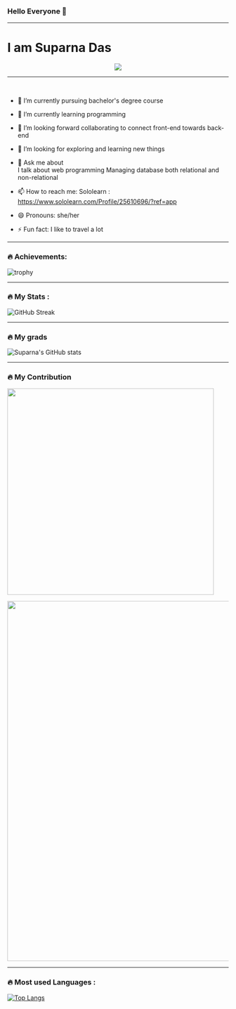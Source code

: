 ### Hello Everyone 👋

---
<h1>
I am Suparna Das

</h1>



<!--
![](https://github.com/Suparna-Das-github/https://media.giphy.com/media/13eh2bceeTFZO8/giphy.gif.gif)

<img src="https://media.giphy.com/media/13eh2bceeTFZO8/giphy.gif" width="300"/>

-->

<div id="header" align="center">
  

<img src="https://media.giphy.com/media/137EaR4vAOCn1S/giphy.gif">
</div>

---
<br />

<p style="background-color: #00000">

- 🔭 I’m currently pursuing bachelor's degree course

- 🌱 I’m currently learning programming 

- 👯 I’m looking forward collaborating to connect front-end towards back-end

- 🤔 I’m looking for exploring and learning new things

- 💬 Ask me about 
     <br/>
     I talk about web programming 
     Managing database both relational and non-relational

- 📫 How to reach me: 
            Sololearn : https://www.sololearn.com/Profile/25610696/?ref=app

- 😄 Pronouns: she/her

- ⚡ Fun fact: I like to travel a lot


</p>




---

### :fire: Achievements:

![trophy](https://github-profile-trophy.vercel.app/?username=Suparna-Das-github&theme=tokyonight&show_icons=true)

---
### :fire: My Stats :

![GitHub Streak](https://github-readme-streak-stats.herokuapp.com?user=Suparna-Das-github&theme=cobalt&date_format=j%20M%5B%20Y%5D&background=000000&border=7536B2&stroke=9243DD&ring=89502D&fire=FF9554&currStreakNum=D280FF&sideNums=BC52FF&currStreakLabel=64EAE2&sideLabels=48A8A2&dates=A42EE5)



---
### :fire: My grads
![Suparna's GitHub stats](https://github-readme-stats.vercel.app/api?username=Suparna-Das-github&border=7534B2&&background=00000&theme=tokyonight&show_icons=true)


---
### :fire: My Contribution

<p>
    <a href="https://github.com/Suparna-Das-github"><img src="https://github-profile-summary-cards.vercel.app/api/cards/profile-details?username=Suparna-Das-github&theme=tokyonight&border=7534B2&&background=00000&"  width="470"/></a>

</p>


<p>
<a href="https://github.com/Suparna-Das-github">
      <img src="https://activity-graph.herokuapp.com/graph?username=Suparna-Das-github&include_all_commits=true&count_private=true&show_icons=true&line_height=20&title_color=7A7ADB&icon_color=2200AE&text_color=D3D3D3&bg_color=0,000000,130F40&theme=tokyonight" width="820"/></a>
</p>

---

### :fire: Most used Languages :
[![Top Langs](https://github-readme-stats.vercel.app/api/top-langs/?username=Suparna-Das-github&layout=compact&theme=tokyonight&show_icons=true)](https://github.com/anuraghazra/github-readme-stats)

